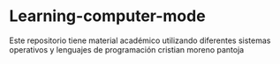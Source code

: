 # Learning-computer-mode
Este repositorio tiene material académico utilizando diferentes sistemas operativos y lenguajes de programación 
cristian moreno pantoja